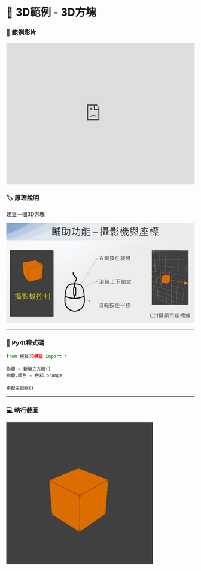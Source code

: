 # 🔰 3D範例 - 3D方塊

### 🎦 範例影片

<div style="padding:75% 0 0 0;position:relative;"><iframe src="https://player.vimeo.com/video/584289430?badge=0&amp;autopause=0&amp;player_id=0&amp;app_id=58479" frameborder="0" allow="autoplay; fullscreen; picture-in-picture" allowfullscreen style="position:absolute;top:0;left:0;width:100%;height:100%;" title="first_3d.mp4"></iframe></div><script src="https://player.vimeo.com/api/player.js"></script>

### 🏷️ 原理說明

建立一個3D方塊

![3D視角](3d_manual.jpg)

--------------

### 📄 Py4t程式碼

```python
from 模擬3D模組 import *

物體 = 新增立方體()
物體.顏色 = 色彩.orange

模擬主迴圈()
```

--------------

### 💻 執行截圖

![執行截圖](first_3d.jpg)


